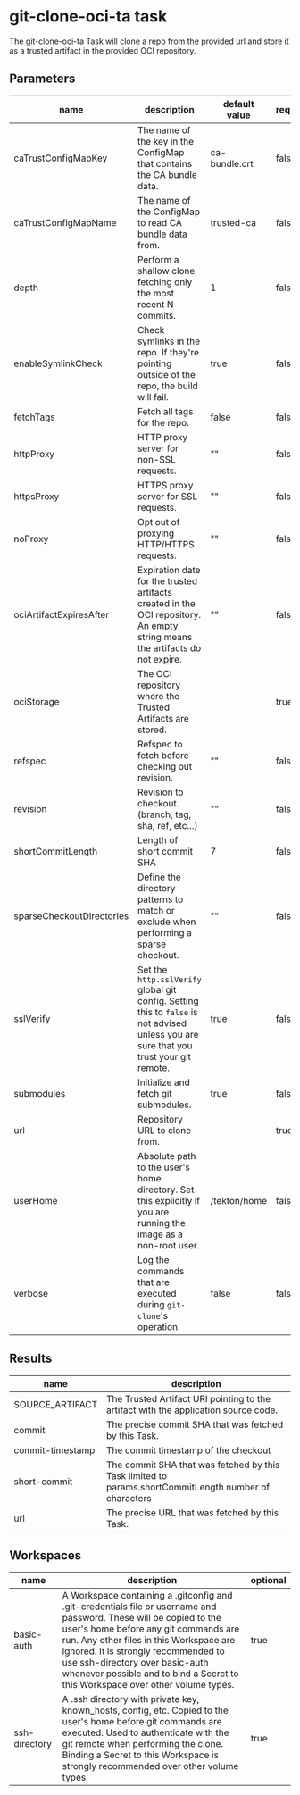 # git-clone-oci-ta task

The git-clone-oci-ta Task will clone a repo from the provided url and store it as a trusted artifact in the provided OCI repository.

## Parameters
|name|description|default value|required|
|---|---|---|---|
|caTrustConfigMapKey|The name of the key in the ConfigMap that contains the CA bundle data.|ca-bundle.crt|false|
|caTrustConfigMapName|The name of the ConfigMap to read CA bundle data from.|trusted-ca|false|
|depth|Perform a shallow clone, fetching only the most recent N commits.|1|false|
|enableSymlinkCheck|Check symlinks in the repo. If they're pointing outside of the repo, the build will fail. |true|false|
|fetchTags|Fetch all tags for the repo.|false|false|
|httpProxy|HTTP proxy server for non-SSL requests.|""|false|
|httpsProxy|HTTPS proxy server for SSL requests.|""|false|
|noProxy|Opt out of proxying HTTP/HTTPS requests.|""|false|
|ociArtifactExpiresAfter|Expiration date for the trusted artifacts created in the OCI repository. An empty string means the artifacts do not expire.|""|false|
|ociStorage|The OCI repository where the Trusted Artifacts are stored.||true|
|refspec|Refspec to fetch before checking out revision.|""|false|
|revision|Revision to checkout. (branch, tag, sha, ref, etc...)|""|false|
|shortCommitLength|Length of short commit SHA|7|false|
|sparseCheckoutDirectories|Define the directory patterns to match or exclude when performing a sparse checkout.|""|false|
|sslVerify|Set the `http.sslVerify` global git config. Setting this to `false` is not advised unless you are sure that you trust your git remote.|true|false|
|submodules|Initialize and fetch git submodules.|true|false|
|url|Repository URL to clone from.||true|
|userHome|Absolute path to the user's home directory. Set this explicitly if you are running the image as a non-root user. |/tekton/home|false|
|verbose|Log the commands that are executed during `git-clone`'s operation.|false|false|

## Results
|name|description|
|---|---|
|SOURCE_ARTIFACT|The Trusted Artifact URI pointing to the artifact with the application source code.|
|commit|The precise commit SHA that was fetched by this Task.|
|commit-timestamp|The commit timestamp of the checkout|
|short-commit|The commit SHA that was fetched by this Task limited to params.shortCommitLength number of characters|
|url|The precise URL that was fetched by this Task.|

## Workspaces
|name|description|optional|
|---|---|---|
|basic-auth|A Workspace containing a .gitconfig and .git-credentials file or username and password. These will be copied to the user's home before any git commands are run. Any other files in this Workspace are ignored. It is strongly recommended to use ssh-directory over basic-auth whenever possible and to bind a Secret to this Workspace over other volume types. |true|
|ssh-directory|A .ssh directory with private key, known_hosts, config, etc. Copied to the user's home before git commands are executed. Used to authenticate with the git remote when performing the clone. Binding a Secret to this Workspace is strongly recommended over other volume types. |true|
